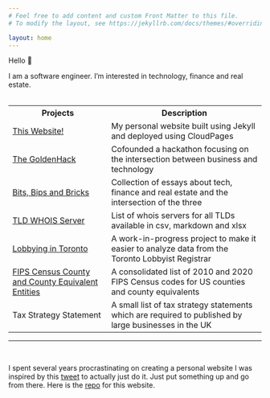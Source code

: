 ```yaml
---
# Feel free to add content and custom Front Matter to this file.
# To modify the layout, see https://jekyllrb.com/docs/themes/#overriding-theme-defaults

layout: home
---
```


Hello 👋

I am a software engineer. I’m interested in technology, finance and real estate.  
<br>
<table class="table-first-col-nowrap">
  <tr>
    <th>Projects</th>
    <th>Description</th>
  </tr>
   <tr>
    <td><a href = "https://github.com/RamVasuthevan/Personal-Website/">This Website!</a></td>
    <td>My personal website built using Jekyll and deployed using CloudPages </td>
  </tr>
  <tr>
    <td><a href = "https://www.thegoldenhack.ca/">The GoldenHack</a></td>
    <td>Cofounded a hackathon focusing on the intersection between business and technology</td>
  </tr>
  <tr>
    <td><a href = "https://www.bitsbipsbricks.com/">Bits, Bips and Bricks</a></td>
    <td>Collection of essays about tech, finance and real estate and the intersection of the three</td>
  </tr>
  <tr>
    <td><a href = "https://github.com/RamVasuthevan/whois-server-list">TLD WHOIS Server</a></td>
    <td>List of whois servers for all TLDs available in csv, markdown and xlsx</td>
  </tr>
  <tr>
    <td><a href = "https://lobbyingintoronto.ca/">Lobbying in Toronto</a></td>
    <td>A work-in-progress project to make it easier to analyze data from the Toronto Lobbyist Registrar</td>
  </tr>
   <tr>
    <td><a href = "https://github.com/RamVasuthevan/FIPS-Census-County-and-County-Equivalent-Entities">FIPS Census County and County Equivalent Entities</a></td>
    <td>A consolidated list of 2010 and 2020 FIPS Census codes for US counties and county equivalents</td>
  </tr>
  <tr>
    <td><a href = "https://github.com/RamVasuthevan/TaxStrategyStatement"></a>Tax Strategy Statement</td>
    <td>A small list of tax strategy statements which are required to published by large businesses in the UK</td>
  </tr>
</table>

---

<br />

I spent several years procrastinating on creating a personal website I was inspired by this [tweet](https://twitter.com/RamVasuthevan/status/1589036193966329856?s=20&t=ugmG3OLXRUIKGov6VA4zEQ) to actually just do it. Just put something up and go from there. Here is the [repo](https://github.com/RamVasuthevan/Personal-Website) for this website.
